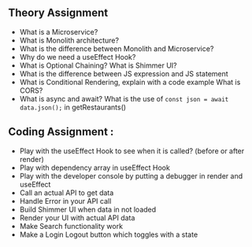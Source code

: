 ## Theory Assignment

- What is a Microservice?
- What is Monolith architecture?
- What is the difference between Monolith and Microservice?
- Why do we need a useEffect Hook?
- What is Optional Chaining? What is Shimmer UI?
- What is the difference between JS expression and JS statement
- What is Conditional Rendering, explain with a code example What is CORS?
- What is async and await? What is the use of `const json = await data.json();` in getRestaurants()

## Coding Assignment :

- Play with the useEffect Hook to see when it is called? (before or after render)
- Play with dependency array in useEffect Hook
- Play with the developer console by putting a debugger in render and useEffect
- Call an actual API to get data
- Handle Error in your API call
- Build Shimmer UI when data in not loaded
- Render your UI with actual API data
- Make Search functionality work
- Make a Login Logout button which toggles with a state
